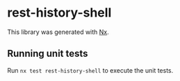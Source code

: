 # rest-history-shell

This library was generated with [Nx](https://nx.dev).

## Running unit tests

Run `nx test rest-history-shell` to execute the unit tests.
